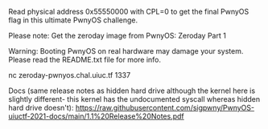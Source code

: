 Read physical address 0x55550000 with CPL=0 to get the final PwnyOS flag in this ultimate PwnyOS challenge.

Please note: Get the zeroday image from PwnyOS: Zeroday Part 1

Warning: Booting PwnyOS on real hardware may damage your system. Please read the README.txt file for more info.

nc zeroday-pwnyos.chal.uiuc.tf 1337

Docs (same release notes as hidden hard drive although the kernel here is slightly different- this kernel has the undocumented syscall whereas hidden hard drive doesn't): https://raw.githubusercontent.com/sigpwny/PwnyOS-uiuctf-2021-docs/main/1.1%20Release%20Notes.pdf
